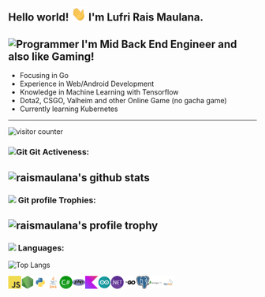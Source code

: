 ## Hello world! <img src="https://raw.githubusercontent.com/ABSphreak/ABSphreak/master/gifs/Hi.gif" width="30px"> I'm Lufri Rais Maulana. 

## <img src="https://media.giphy.com/media/ukMiDlCmdv2og/giphy.gif" width="30px" alt="Programmer"/> I'm Mid Back End Engineer and also like Gaming!
- Focusing in Go
- Experience in Web/Android Development
- Knowledge in Machine Learning with Tensorflow
- Dota2, CSGO, Valheim and other Online Game (no gacha game)
- Currently learning Kubernetes
---
![visitor counter](https://count.getloli.com/get/@raismaulana?theme=rule34)

### <img src="https://media.giphy.com/media/W5eoZHPpUx9sapR0eu/giphy.gif" width="30px" alt="Git"/> Git Activeness:
![raismaulana's github stats](https://github-readme-stats.vercel.app/api?username=raismaulana&count_private=true&show_icons=true&locale=en&layout=compact&theme=chartreuse-dark)
---

### <img src="https://media.giphy.com/media/QaMcXSekUWx7aogAUr/giphy.gif" width="30" /> Git profile Trophies:
![raismaulana's profile trophy](https://github-profile-trophy.vercel.app/?username=raismaulana&theme=juicyfresh&no-bg=true)
---

### <img src="https://media.giphy.com/media/26tn33aiTi1jkl6H6/giphy.gif" width="30" /> Languages:
![Top Langs](https://github-readme-stats.vercel.app/api/top-langs/?username=raismaulana&show_icons=true&locale=en&layout=compact&theme=chartreuse-dark)

<img align="left" alt="JavaScript" width="26px" src="https://raw.githubusercontent.com/github/explore/80688e429a7d4ef2fca1e82350fe8e3517d3494d/topics/javascript/javascript.png" />
<img align="left" alt="Node.js" width="26px" src="https://raw.githubusercontent.com/github/explore/80688e429a7d4ef2fca1e82350fe8e3517d3494d/topics/nodejs/nodejs.png" />
<img align="left" alt="Python" width="26px" src="https://raw.githubusercontent.com/github/explore/80688e429a7d4ef2fca1e82350fe8e3517d3494d/topics/python/python.png" />
<img align="left" alt="Java" width="26px" src="https://raw.githubusercontent.com/github/explore/80688e429a7d4ef2fca1e82350fe8e3517d3494d/topics/java/java.png" />
<img align="left" alt="C#" width="26px" src="https://raw.githubusercontent.com/github/explore/80688e429a7d4ef2fca1e82350fe8e3517d3494d/topics/csharp/csharp.png" />
<img align="left" alt="PHP" width="26px" src="https://raw.githubusercontent.com/github/explore/ccc16358ac4530c6a69b1b80c7223cd2744dea83/topics/php/php.png" />
<img align="left" alt="kotlin" width="26px" src="https://raw.githubusercontent.com/github/explore/ccc16358ac4530c6a69b1b80c7223cd2744dea83/topics/kotlin/kotlin.png" />
<img align="left" alt="arduino" width="26px" src="https://raw.githubusercontent.com/github/explore/ccc16358ac4530c6a69b1b80c7223cd2744dea83/topics/arduino/arduino.png" />
<img align="left" alt="dotnet" width="26px" src="https://raw.githubusercontent.com/github/explore/ccc16358ac4530c6a69b1b80c7223cd2744dea83/topics/dotnet/dotnet.png" />
<img align="left" alt="go" width="26px" src="https://raw.githubusercontent.com/github/explore/ccc16358ac4530c6a69b1b80c7223cd2744dea83/topics/go/go.png" />
<img align="left" alt="postgresql" width="26px" src="https://raw.githubusercontent.com/github/explore/ccc16358ac4530c6a69b1b80c7223cd2744dea83/topics/postgresql/postgresql.png" />
<img align="left" alt="mongodb" width="26px" src="https://raw.githubusercontent.com/github/explore/ccc16358ac4530c6a69b1b80c7223cd2744dea83/topics/mongodb/mongodb.png" />
<img align="left" alt="mysql" width="26px" src="https://raw.githubusercontent.com/github/explore/ccc16358ac4530c6a69b1b80c7223cd2744dea83/topics/mysql/mysql.png" />

